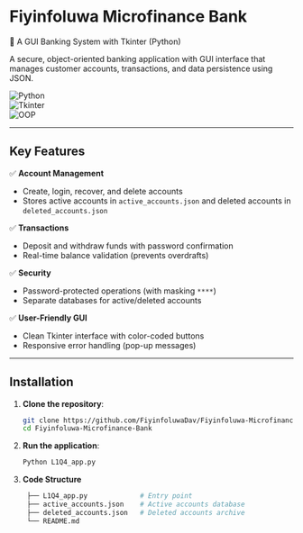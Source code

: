 # Fiyinfoluwa Microfinance Bank  
🏦 A GUI Banking System with Tkinter (Python)  

A secure, object-oriented banking application with GUI interface that manages customer accounts, transactions, and data persistence using JSON.  

![Python](https://img.shields.io/badge/Python-3.8%2B-blue)  
![Tkinter](https://img.shields.io/badge/GUI-Tkinter-green)  
![OOP](https://img.shields.io/badge/Design-Object_Oriented-orange)  

---

## Key Features  
✅ **Account Management**  
- Create, login, recover, and delete accounts  
- Stores active accounts in `active_accounts.json` and deleted accounts in `deleted_accounts.json`  

✅ **Transactions**  
- Deposit and withdraw funds with password confirmation  
- Real-time balance validation (prevents overdrafts)  

✅ **Security**  
- Password-protected operations (with masking `****`)  
- Separate databases for active/deleted accounts  

✅ **User-Friendly GUI**  
- Clean Tkinter interface with color-coded buttons  
- Responsive error handling (pop-up messages)  

---

## Installation  
1. **Clone the repository**:  
   ```bash
   git clone https://github.com/FiyinfoluwaDav/Fiyinfoluwa-Microfinance-Bank.git
   cd Fiyinfoluwa-Microfinance-Bank

2. **Run the application**:
   ```bash
   Python L1Q4_app.py

3. **Code Structure**
   ```bash   
    ├── L1Q4_app.py             # Entry point
    ├── active_accounts.json    # Active accounts database
    ├── deleted_accounts.json   # Deleted accounts archive
    └── README.md
